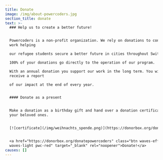 ```yaml
---
title: Donate
image: /img/about-powercoders.jpg
section_title: donate
text: >-
  ### Help us to create a better future!


  Powercoders is a non-profit organization. We rely on donations to continue our
  work helping

  our refugee students secure a better future in cities throughout Switzerland.

  100% of your donations go directly to the operation of our program.

  With an annual donation you support our work in the long term. You will
  receive a report

  of our impact at the end of every year.


  #### Donate as a present


  Make a donation as a birthday gift and hand over a donation certificate to
  your beloved ones.


  [![certificate](/img/weihnachts_spende.png)](https://donorbox.org/donatepowercoders)


  <a href="https://donorbox.org/donatepowercoders" class="btn waves-effect
  waves-light pwc-red" target="_blank" rel="noopener">Donate!</a>
causes: []
---
```



